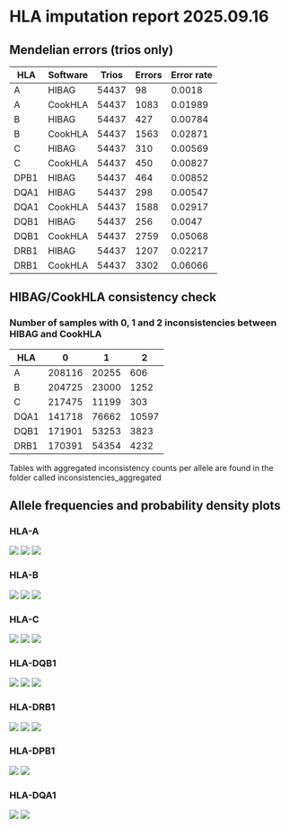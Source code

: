 # HLA imputation report 2025.09.16
## Mendelian errors (trios only)
| HLA | Software | Trios | Errors | Error rate |
| --- | --- | --- | --- | --- |
| A | HIBAG | 54437 | 98 | 0.0018 |
| A | CookHLA | 54437 | 1083 | 0.01989 |
| B | HIBAG | 54437 | 427 | 0.00784 |
| B | CookHLA | 54437 | 1563 | 0.02871 |
| C | HIBAG | 54437 | 310 | 0.00569 |
| C | CookHLA | 54437 | 450 | 0.00827 |
| DPB1 | HIBAG | 54437 | 464 | 0.00852 |
| DQA1 | HIBAG | 54437 | 298 | 0.00547 |
| DQA1 | CookHLA | 54437 | 1588 | 0.02917 |
| DQB1 | HIBAG | 54437 | 256 | 0.0047 |
| DQB1 | CookHLA | 54437 | 2759 | 0.05068 |
| DRB1 | HIBAG | 54437 | 1207 | 0.02217 |
| DRB1 | CookHLA | 54437 | 3302 | 0.06066 |
## HIBAG/CookHLA consistency check
### Number of samples with 0, 1 and 2 inconsistencies between HIBAG and CookHLA
| HLA | 0 | 1 | 2 |
| --- | --- | --- | --- |
| A | 208116 | 20255 | 606 |
| B | 204725 | 23000 | 1252 |
| C | 217475 | 11199 | 303 |
| DQA1 | 141718 | 76662 | 10597 |
| DQB1 | 171901 | 53253 | 3823 |
| DRB1 | 170391 | 54354 | 4232 |

Tables with aggregated inconsistency counts per allele are found in the folder called inconsistencies_aggregated
## Allele frequencies and probability density plots
### HLA-A
![](plots/frequencies_HLA-A.png)
![](plots/hibag_probabilities_HLA-A.png)
![](plots/cookhla_probabilities_HLA-A.png)
### HLA-B
![](plots/frequencies_HLA-B.png)
![](plots/hibag_probabilities_HLA-B.png)
![](plots/cookhla_probabilities_HLA-B.png)
### HLA-C
![](plots/frequencies_HLA-C.png)
![](plots/hibag_probabilities_HLA-C.png)
![](plots/cookhla_probabilities_HLA-C.png)
### HLA-DQB1
![](plots/frequencies_HLA-DQB1.png)
![](plots/hibag_probabilities_HLA-DQB1.png)
![](plots/cookhla_probabilities_HLA-DQB1.png)
### HLA-DRB1
![](plots/frequencies_HLA-DRB1.png)
![](plots/hibag_probabilities_HLA-DRB1.png)
![](plots/cookhla_probabilities_HLA-DRB1.png)
### HLA-DPB1
![](plots/frequencies_HLA-DPB1.png)
![](plots/hibag_probabilities_HLA-DPB1.png)
### HLA-DQA1
![](plots/cookhla_probabilities_HLA-DQA1.png)
![](plots/hibag_probabilities_HLA-DQA1.png)
